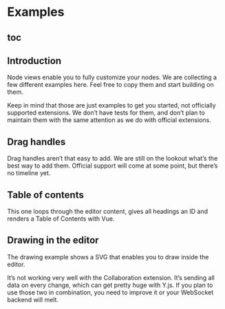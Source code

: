 # Examples

## toc

## Introduction
Node views enable you to fully customize your nodes. We are collecting a few different examples here. Feel free to copy them and start building on them.

Keep in mind that those are just examples to get you started, not officially supported extensions. We don’t have tests for them, and don’t plan to maintain them with the same attention as we do with official extensions.

## Drag handles
Drag handles aren’t that easy to add. We are still on the lookout what’s the best way to add them. Official support will come at some point, but there’s no timeline yet.

<demo name="Guide/NodeViews/DragHandle" />

## Table of contents
This one loops through the editor content, gives all headings an ID and renders a Table of Contents with Vue.

<demo name="Guide/NodeViews/TableOfContents" />

## Drawing in the editor
The drawing example shows a SVG that enables you to draw inside the editor.

<demo name="Examples/Drawing" />

It’s not working very well with the Collaboration extension. It’s sending all data on every change, which can get pretty huge with Y.js. If you plan to use those two in combination, you need to improve it or your WebSocket backend will melt.
